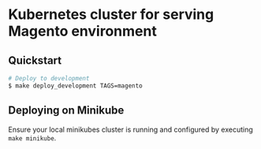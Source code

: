 # Kubernetes cluster for serving Magento environment

## Quickstart

```bash
# Deploy to development
$ make deploy_development TAGS=magento

```
## Deploying on Minikube

Ensure your local minikubes cluster is running and configured by executing `make minikube`.
